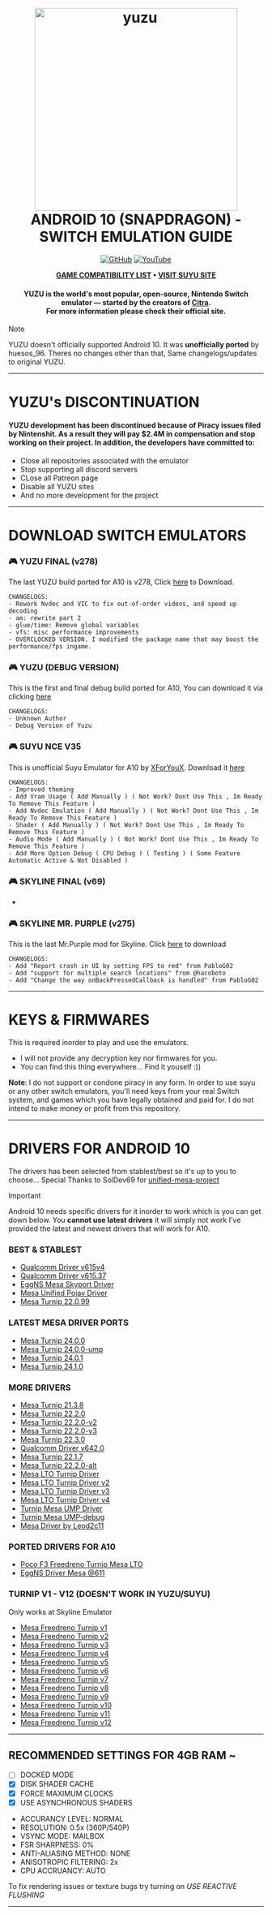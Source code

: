 <h1 align="center">
  <br>
  <a href="https://suyu.dev/"><img src="https://github.com/suyu-emu/suyu/blob/dev/dist/readme/suyu__Logo-Pill.svg" alt="yuzu" width="400"></a>
  <br>
  <b>ANDROID 10 (SNAPDRAGON) - SWITCH EMULATION GUIDE</b>
  <br>
</h1>

<p align="center">
<a href="https://github.com/XHYN-PH"><img title="GitHub" src="https://img.shields.io/badge/XHYN-GITHUB-brightgreen?style=for-the-badge&logo=github"></a>
<a href="https://www.youtube.com/@xhyn_ph"><img title="YouTube" src="https://img.shields.io/badge/YouTube-XHYN_PH-red?style=for-the-badge&logo=Youtube"></a>
</p>

<p align="center">
      <b><a href="https://github.com/XHYN-PH/yuzu-android10-drivers/issues">GAME COMPATIBILITY LIST</a> • <a href="https://suyu.dev/">VISIT SUYU SITE</a></b>
</p>

<h4 align="center"><b>YUZU</b> is the world's most popular, open-source, Nintendo Switch emulator — started by the creators of <a href="https://citra-emu.org" target="_blank">Citra</a>.
<br>
For more information please check their official site.
</h4>

> [!NOTE]
> YUZU doesn't officially supported Android 10. It was **unofficially ported** by huesos_96. Theres no changes other than that, Same changelogs/updates to original YUZU.

---

# YUZU's DISCONTINUATION 

#### YUZU development has been discontinued because of Piracy issues filed by Nintenshit. As a result they will pay $2.4M in compensation and stop working on their project. In addition, the developers have committed to:
- Close all repositories associated with the emulator
- Stop supporting all discord servers
- CLose all Patreon page
- Disable all YUZU sites
- And no more development for the project

---

# DOWNLOAD SWITCH EMULATORS

### 🎮 YUZU FINAL (v278)
The last YUZU build ported for A10 is v278, Click [here](https://github.com/SapphireRhodonite/yuzu-android/releases) to Download.

```
CHANGELOGS:
- Rework Nvdec and VIC to fix out-of-order videos, and speed up decoding
- am: rewrite part 2
- glue/time: Remove global variables
- vfs: misc performance improvements
- OVERCLOCKED VERSION. I modified the package name that may boost the performance/fps ingame.
```

### 🎮 YUZU (DEBUG VERSION)
This is the first and final debug build ported for A10, You can download it via clicking [here](https://github.com/XHYN-PH/yuzu-android10-drivers/releases/tag/yuzu-a10)

```
CHANGELOGS:
- Unknown Author
- Debug Version of Yuzu
```

### 🎮 SUYU NCE V35
This is unofficial Suyu Emulator for A10 by [XForYouX](https://github.com/XForYouX/Suyu-Android-9). Download it [here](https://github.com/XForYouX/Suyu-Android-9/releases/download/NCE-V.35/suyu-20240416-6d167195ba.apk)

```
CHANGELOGS:
- Improved theming
- Add Vram Usage ( Add Manually ) ( Not Work? Dont Use This , Im Ready To Remove This Feature )
- Add Nvdec Emulation ( Add Manually ) ( Not Work? Dont Use This , Im Ready To Remove This Feature )
- Shader ( Add Manually ) ( Not Work? Dont Use This , Im Ready To Remove This Feature )
- Audio Mode ( Add Manually ) ( Not Work? Dont Use This , Im Ready To Remove This Feature )
- Add More Option Debug ( CPU Debug ) ( Testing ) ( Some Feature Automatic Active & Not Disabled )
```

### 🎮 SKYLINE FINAL (v69)
-

### 🎮 SKYLINE MR. PURPLE (v275)
This is the last Mr.Purple mod for Skyline. Click [here]() to download

```
CHANGELOGS:
- Add "Report crash in UI by setting FPS to red" from PabloG02
- Add "support for multiple search locations" from @hacoboto
- Add "Change the way onBackPressedCallback is handled" from PabloG02 
```

---

# KEYS & FIRMWARES

This is required inorder to play and use the emulators.
- I will not provide any decryption key nor firmwares for you.
- You can find this thing everywhere... Find it youself :))

**Note**: I do not support or condone piracy in any form. In order to use suyu or any other switch emulators, you'll need keys from your real Switch system, and games which you have legally obtained and paid for. I do not intend to make money or profit from this repository.

---

# DRIVERS FOR ANDROID 10

The drivers has been selected from stablest/best so it's up to you to choose... Special Thanks to SolDev69 for [unified-mesa-project](https://github.com/SolDev69/unified-mesa-project)

> [!IMPORTANT]
> Android 10 needs specific drivers for it inorder to work which is you can get down below. You **cannot use latest drivers** it will simply not work I've provided the latest and newest drivers that will work for A10.

### BEST & STABLEST
* [Qualcomm Driver v615v4](https://github.com/XHYN-PH/yuzu-android10-drivers/files/14459981/A10-Compatibility-%40615V4-patched.adpkg.zip)
* [Qualcomm Driver v615.37](https://github.com/XHYN-PH/yuzu-android10-drivers/files/14459984/A10-Compatibility-%40615.37-patched.adpkg.zip)
* [EggNS Mesa Skyport Driver](https://github.com/XHYN-PH/yuzu-android10-drivers/files/14459986/A10-Compatibility-%40SKYPORT-patched.adpkg.zip)
* [Mesa Unified Pojav Driver](https://github.com/XHYN-PH/yuzu-android10-drivers/files/14460005/A10-Custom-%40POJAV-patched.adpkg.zip)
* [Mesa Turnip 22.0.99](https://github.com/XHYN-PH/yuzu-android10-drivers/files/14459974/A10-Compatibility-%4022.0.99-patched.adpkg.zip)

### LATEST MESA DRIVER PORTS
* [Mesa Turnip 24.0.0](https://github.com/XHYN-PH/yuzu-android10-drivers/files/14459990/A10-Custom-%4024.0.0-patched.adpkg.zip)
* [Mesa Turnip 24.0.0-ump](https://github.com/XHYN-PH/yuzu-android10-drivers/files/14459989/A10-Custom-%4024.0.0-ump-patched.adpkg.zip)
* [Mesa Turnip 24.0.1](https://github.com/XHYN-PH/yuzu-android10-drivers/files/14459993/A10-Custom-%4024.0.1.patched.adpkg.zip)
* [Mesa Turnip 24.1.0](https://github.com/XHYN-PH/yuzu-android10-drivers/files/14459998/A10-Custom-%4024.1.0-patched.adpkg.zip)

### MORE DRIVERS
* [Mesa Turnip 21.3.8](https://github.com/XHYN-PH/yuzu-android10-drivers/files/14459973/A10-Compatibility-%4021.3.8-patched.adpkg.zip)
* [Mesa Turnip 22.2.0](https://github.com/XHYN-PH/yuzu-android10-drivers/files/14459977/A10-Compatibility-%4022.2.0-patched.adpkg.zip)
* [Mesa Turnip 22.2.0-v2](https://github.com/XHYN-PH/yuzu-android10-drivers/files/14459976/A10-Compatibility-%4022.2.0v2-patched.adpkg.zip)
* [Mesa Turnip 22.2.0-v3](https://github.com/XHYN-PH/yuzu-android10-drivers/files/14459978/A10-Compatibility-%4022.2.0v3-patched.adpkg.zip)
* [Mesa Turnip 22.3.0](https://github.com/XHYN-PH/yuzu-android10-drivers/files/14459979/A10-Compatibility-%4022.3.0-patched.adpkg.zip)
* [Qualcomm Driver v642.0](https://github.com/XHYN-PH/yuzu-android10-drivers/files/14459983/A10-Compatibility-%40631.0-patched.adpkg.zip)
* [Mesa Turnip 22.1.7](https://github.com/XHYN-PH/yuzu-android10-drivers/files/14459987/A10-Custom-%4022.1.7-patched.adpkg.zip)
* [Mesa Turnip 22.2.0-alt](https://github.com/XHYN-PH/yuzu-android10-drivers/files/14459988/A10-Custom-%4022.2.0-patched.adpkg.zip)
* [Mesa LTO Turnip Driver](https://github.com/XHYN-PH/yuzu-android10-drivers/files/14459997/A10-Custom-%40MESA_LTO-patched.adpkg.zip)
* [Mesa LTO Turnip Driver v2](https://github.com/XHYN-PH/yuzu-android10-drivers/files/14460000/A10-Custom-%40MESA_LTO-V2-patched.adpkg.zip)
* [Mesa LTO Turnip Driver v3](https://github.com/XHYN-PH/yuzu-android10-drivers/files/14460003/A10-Custom-%40MESA_LTO-V3-patched.adpkg.zip)
* [Mesa LTO Turnip Driver v4](https://github.com/XHYN-PH/yuzu-android10-drivers/files/14460006/A10-Custom-%40MESA_LTO-V4-patched.adpkg.zip)
* [Turnip Mesa UMP Driver](https://github.com/XHYN-PH/yuzu-android10-drivers/files/14460011/A10-Custom-%40UMP-patched.adpkg.zip)
* [Turnip Mesa UMP-debug](https://github.com/XHYN-PH/yuzu-android10-drivers/files/14460011/A10-Custom-%40UMP-patched.adpkg.zip)
* [Mesa Driver by Leod2c11](https://github.com/XHYN-PH/yuzu-android10-drivers/files/14460014/DriverMesabyLeod2c11.zip)

### PORTED DRIVERS FOR A10
* [Poco F3 Freedreno Turnip Mesa LTO](https://github.com/XHYN-PH/yuzu-android10-drivers/files/14459997/A10-Custom-%40MESA_LTO-patched.adpkg.zip)
* [EggNS Driver Mesa @611](https://github.com/XHYN-PH/yuzu-android10-drivers/files/14459999/A10-Custom-%40EGGNS_611-patched.adpkg.zip)

### TURNIP V1 - V12 (DOESN'T WORK IN YUZU/SUYU)
Only works at Skyline Emulator

* [Mesa Freedreno Turnip v1](https://github.com/XHYN-PH/yuzu-android10-drivers/files/14460032/turnip-v1-adpkg.zip)
* [Mesa Freedreno Turnip v2](https://github.com/XHYN-PH/yuzu-android10-drivers/files/14460035/turnip-v2-adpkg.zip)
* [Mesa Freedreno Turnip v3](https://github.com/XHYN-PH/yuzu-android10-drivers/files/14460036/turnip-v3-adpkg.zip)
* [Mesa Freedreno Turnip v4](https://github.com/XHYN-PH/yuzu-android10-drivers/files/14460037/turnip-v4-adpkg.zip)
* [Mesa Freedreno Turnip v5](https://github.com/XHYN-PH/yuzu-android10-drivers/files/14460038/turnip-v5-adpkg.zip)
* [Mesa Freedreno Turnip v6](https://github.com/XHYN-PH/yuzu-android10-drivers/files/14460039/turnip-v6-adpkg.zip)
* [Mesa Freedreno Turnip v7](https://github.com/XHYN-PH/yuzu-android10-drivers/files/14460040/turnip-v7-adpkg.zip)
* [Mesa Freedreno Turnip v8](https://github.com/XHYN-PH/yuzu-android10-drivers/files/14460041/turnip-v8-adpkg.zip)
* [Mesa Freedreno Turnip v9](https://github.com/XHYN-PH/yuzu-android10-drivers/files/14460043/turnip-v9-adpkg.zip)
* [Mesa Freedreno Turnip v10](https://github.com/XHYN-PH/yuzu-android10-drivers/files/14460044/turnip-v10-adpkg.zip)
* [Mesa Freedreno Turnip v11](https://github.com/XHYN-PH/yuzu-android10-drivers/files/14460045/turnip-v11-adpkg.zip)
* [Mesa Freedreno Turnip v12](https://github.com/XHYN-PH/yuzu-android10-drivers/files/14460047/turnip-v12-adpkg.zip)

---

## RECOMMENDED SETTINGS FOR 4GB RAM ~

- [ ] DOCKED MODE
- [x] DISK SHADER CACHE
- [x] FORCE MAXIMUM CLOCKS
- [x] USE ASYNCHRONOUS SHADERS
- ACCURANCY LEVEL: NORMAL
- RESOLUTION: 0.5x (360P/540P)
- VSYNC MODE: MAILBOX
- FSR SHARPNESS: 0%
- ANTI-ALIASING METHOD: NONE
- ANISOTROPIC FILTERING: 2x
- CPU ACCRUANCY: AUTO

To fix rendering issues or texture bugs try turning on *USE REACTIVE FLUSHING*

---
